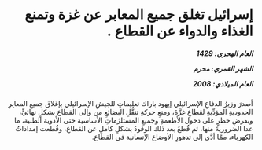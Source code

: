 <h1 dir="rtl">إسرائيل تغلق جميع المعابر عن غزة وتمنع الغذاء والدواء عن القطاع .</h1>

<h5 dir="rtl">العام الهجري:  1429

الشهر القمري: محرم

العام الميلادي: 2008</h5>

<p dir="rtl">أصدرَ وزيرُ الدفاعِ الإسرائيلي إيهود باراك تعليماتٍ للجيشِ الإسرائيلي بإغلاق جميعِ المعابِرِ الحدوديةِ المؤدِّيةِ لقطاعِ غزَّةَ، ومنعِ حركةِ تنقُّلِ البضائعِ من وإلى القطاع بشكلٍ نهائيٍّ، وبفرضِ حظرٍ على دخول الأطعمةِ وجميعِ المستلزَماتِ الأساسية حتى الأدوية الطبية، ما عدا الضروريةَ منها، ثم قُطعَ بعد ذلك الوقودُ بشكلٍ كاملٍ عن القطاعِ، وقُطعت إمداداتُ الكهرباء، ممَّا أدَّى إلى تدهورِ الأوضاع الإنسانية في القطاع.</p></br>
